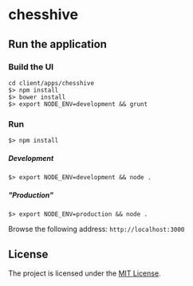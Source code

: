 chesshive
==================================================

## Run the application

### Build the UI
```
cd client/apps/chesshive
$> npm install
$> bower install
$> export NODE_ENV=development && grunt
```

### Run
```
$> npm install
```

##### Development
```
$> export NODE_ENV=development && node .
```
##### "Production"
```
$> export NODE_ENV=production && node .
```

Browse the following address: `http://localhost:3000`

License
--------------------------------------
The project is licensed under the [MIT License](LICENSE).